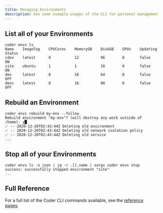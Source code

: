 ```yaml
---
title: Managing Environments
description: See some example usages of the CLI for personal management of Environment.
---
```


## List all of your Environments

```plaintext
coder envs ls
Name    ImageTag    CPUCores    MemoryGB    DiskGB    GPUs    Updating    Status
cdev    latest      8           12          96        0       false       ON
site    ubuntu      1           1           10        0       false       ON
dev     latest      8           16          64        0       false       OFF
denv    latest      8           16          80        0       false       OFF
```

## Rebuild an Environment

```plaintext
coder envs rebuild my-env --follow
Rebuild environment "my-env"? (will destroy any work outside of /home): y█
✅ -- 2020-12-20T02:43:44Z Deleting old environment
✅ -- 2020-12-20T02:43:44Z Deleting old network isolation policy
✅ -- 2020-12-20T02:43:44Z Deleting old service
...
```

## Stop all of your Environments

```plaintext
coder envs ls -o json | jq -r .[].name | xargs coder envs stop
success: successfully stopped environment "site"
...
```

## Full Reference

For a full list of the Coder CLI commands available, see the [reference
pages](https://github.com/cdr/coder-cli/blob/master/docs/coder.md).
